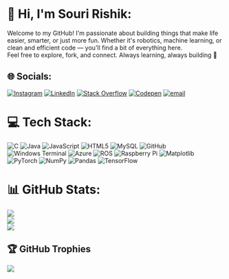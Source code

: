 # 💫 Hi, I'm Souri Rishik:
Welcome to my GitHub! I'm passionate about building things that make life easier, smarter, or just more fun. Whether it's robotics, machine learning, or clean and efficient code — you'll find a bit of everything here.<br>Feel free to explore, fork, and connect. Always learning, always building 🚀


## 🌐 Socials:
[![Instagram](https://img.shields.io/badge/Instagram-%23E4405F.svg?logo=Instagram&logoColor=white)](https://instagram.com/souri.rishik) [![LinkedIn](https://img.shields.io/badge/LinkedIn-%230077B5.svg?logo=linkedin&logoColor=white)](https://linkedin.com/in/souri-rishik-02a188284) [![Stack Overflow](https://img.shields.io/badge/-Stackoverflow-FE7A16?logo=stack-overflow&logoColor=white)](https://stackoverflow.com/users/29990050) [![Codepen](https://img.shields.io/badge/Codepen-000000?logo=codepen&logoColor=white)](https://codepen.io/Souri-Rishik) [![email](https://img.shields.io/badge/Email-D14836?logo=gmail&logoColor=white)](mailto:souri.rishik27@gmail.com) 

# 💻 Tech Stack:
![C](https://img.shields.io/badge/c-%2300599C.svg?style=for-the-badge&logo=c&logoColor=white) ![Java](https://img.shields.io/badge/java-%23ED8B00.svg?style=for-the-badge&logo=openjdk&logoColor=white) ![JavaScript](https://img.shields.io/badge/javascript-%23323330.svg?style=for-the-badge&logo=javascript&logoColor=%23F7DF1E) ![HTML5](https://img.shields.io/badge/html5-%23E34F26.svg?style=for-the-badge&logo=html5&logoColor=white) ![MySQL](https://img.shields.io/badge/mysql-4479A1.svg?style=for-the-badge&logo=mysql&logoColor=white) ![GitHub](https://img.shields.io/badge/github-%23121011.svg?style=for-the-badge&logo=github&logoColor=white) ![Windows Terminal](https://img.shields.io/badge/Windows%20Terminal-%234D4D4D.svg?style=for-the-badge&logo=windows-terminal&logoColor=white) ![Azure](https://img.shields.io/badge/azure-%230072C6.svg?style=for-the-badge&logo=microsoftazure&logoColor=white) ![ROS](https://img.shields.io/badge/ros-%230A0FF9.svg?style=for-the-badge&logo=ros&logoColor=white) ![Raspberry Pi](https://img.shields.io/badge/-Raspberry_Pi-C51A4A?style=for-the-badge&logo=Raspberry-Pi) ![Matplotlib](https://img.shields.io/badge/Matplotlib-%23ffffff.svg?style=for-the-badge&logo=Matplotlib&logoColor=black) ![PyTorch](https://img.shields.io/badge/PyTorch-%23EE4C2C.svg?style=for-the-badge&logo=PyTorch&logoColor=white) ![NumPy](https://img.shields.io/badge/numpy-%23013243.svg?style=for-the-badge&logo=numpy&logoColor=white) ![Pandas](https://img.shields.io/badge/pandas-%23150458.svg?style=for-the-badge&logo=pandas&logoColor=white) ![TensorFlow](https://img.shields.io/badge/TensorFlow-%23FF6F00.svg?style=for-the-badge&logo=TensorFlow&logoColor=white)
# 📊 GitHub Stats:
![](https://github-readme-stats.vercel.app/api?username=SouriRishik&theme=radical&hide_border=false&include_all_commits=true&count_private=true)<br/>
![](https://nirzak-streak-stats.vercel.app/?user=SouriRishik&theme=radical&hide_border=false)<br/>
![](https://github-readme-stats.vercel.app/api/top-langs/?username=SouriRishik&theme=radical&hide_border=false&include_all_commits=true&count_private=true&layout=compact)

## 🏆 GitHub Trophies
![](https://github-profile-trophy.vercel.app/?username=SouriRishik&theme=radical&no-frame=false&no-bg=false&margin-w=4)

<!-- Proudly created with GPRM ( https://gprm.itsvg.in ) -->
